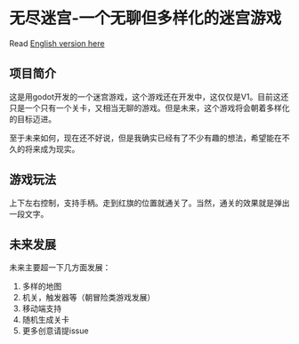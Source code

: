 # 无尽迷宫-一个无聊但多样化的迷宫游戏

Read [English version here](README_EN.md)

## 项目简介

这是用godot开发的一个迷宫游戏，这个游戏还在开发中，这仅仅是V1。目前这还只是一个只有一个关卡，又相当无聊的游戏。但是未来，这个游戏将会朝着多样化的目标迈进。

至于未来如何，现在还不好说，但是我确实已经有了不少有趣的想法，希望能在不久的将来成为现实。

## 游戏玩法

上下左右控制，支持手柄。走到红旗的位置就通关了。当然，通关的效果就是弹出一段文字。

## 未来发展

未来主要超一下几方面发展：

1. 多样的地图
2. 机关，触发器等（朝冒险类游戏发展）
3. 移动端支持
4. 随机生成关卡
5. 更多创意请提issue